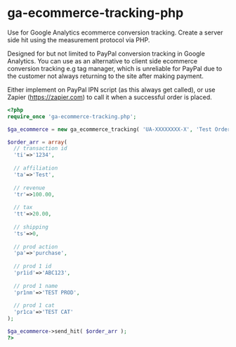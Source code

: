 # ga-ecommerce-tracking-php
Use for Google Analytics ecommerce conversion tracking. Create a server side hit using the measurement protocol via PHP.

Designed for but not limited to PayPal conversion tracking in Google Analytics.
You can use as an alternative to client side ecommerce conversion tracking e.g tag manager, which is unreliable for PayPal due to the customer not always returning to the site after making payment.

Either implement on PayPal IPN script (as this always get called), or use Zapier (https://zapier.com) to call it when a successful order is placed.

```php
<?php
require_once 'ga-ecommerce-tracking.php';

$ga_ecommerce = new ga_ecommerce_tracking( 'UA-XXXXXXXX-X', 'Test Order', false );

$order_arr = array(
  // transaction id
  'ti'=>'1234',
  
  // affiliation
  'ta'=>'Test',
   
  // revenue
  'tr'=>100.00,
   
  // tax
  'tt'=>20.00,
   
  // shipping
  'ts'=>0,
   
  // prod action
  'pa'=>'purchase',
   
  // prod 1 id
  'pr1id'=>'ABC123',
   
  // prod 1 name
  'pr1nm'=>'TEST PROD',
   
  // prod 1 cat
  'pr1ca'=>'TEST CAT'			   
);

$ga_ecommerce->send_hit( $order_arr );
?>
```
